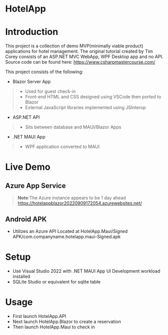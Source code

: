 # HotelApp

# Introduction
This project is a collection of demo MVP(minimally viable product) applications for hotel management.
The original tutorial created by Tim Corey consists of an ASP.NET MVC WebApp, WPF Desktop app and no API. 
Source code can be found here: https://www.csharpmastercourse.com/

This project consists of the following:
* Blazor Server App
> * Used for guest check-in
> * Front-end HTML and CSS designed using VSCode then ported to Blazor
> * External JavaScript libraries implemented using JSInterop
* ASP.NET API 
> * Sits between database and MAUI/Blazor Apps
* .NET MAUI App
> * WPF application converted to MAUI


# Live Demo
## Azure App Service
> **Note**:The Azure instance appears to be 1 day ahead
https://hotelappblazor20220909172054.azurewebsites.net/

## Android APK
* Utilizes an Azure API
Located at HotelApp.Maui/Signed APK/com.companyname.hotelapp.maui-Signed.apk



# Setup
* Use Visual Studio 2022 with .NET MAUI App UI Development workload installed
* SQLite Studio or equivalent for sqlite table

# Usage
* First launch HotelApp.API 
* Next launch HotelApp.Blazor to create a reservation
* Then launch HotelApp.Maui to check in


